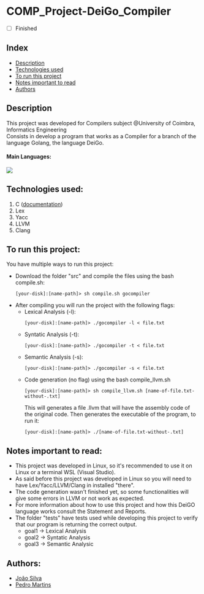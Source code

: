 # COMP_Project-DeiGo_Compiler
- [ ] Finished

## Index
- [Description](#description)
- [Technologies used](#technologies-used)
- [To run this project](#to-run-this-project)
- [Notes important to read](#notes-important-to-read)
- [Authors](#authors)

## Description
This project was developed for Compilers subject @University of Coimbra, Informatics Engineering <br>
Consists in develop a program that works as a Compiler for a branch of the language Golang, the language DeiGo. 

#### Main Languages:
![](https://img.shields.io/badge/-C-333333?style=flat&logo=C%2B%2B&logoColor=5459E2) 

## Technologies used:
1. C ([documentation](https://devdocs.io/c/))
2. Lex
3. Yacc
4. LLVM
5. Clang

## To run this project:
You have multiple ways to run this project:
  * Download the folder "src" and compile the files using the bash compile.sh:
    ```shellscript
    [your-disk]:[name-path]> sh compile.sh gocompiler
    ```
  * After compiling you will run the project with the following flags:
    + Lexical Analysis (-l):
      ```shellscript
      [your-disk]:[name-path]> ./gocompiler -l < file.txt
      ```
    + Syntatic Analysis (-t):
      ```shellscript
      [your-disk]:[name-path]> ./gocompiler -t < file.txt
      ```
    + Semantic Analysis (-s):
      ```shellscript
      [your-disk]:[name-path]> ./gocompiler -s < file.txt
      ```
    + Code generation (no flag) using the bash compile_llvm.sh
      ```shellscript
      [your-disk]:[name-path]> sh compile_llvm.sh [name-of-file.txt-without-.txt]
      ```
      This will generates a file .llvm that will have the assembly code of the original code. Then generates the executable of the program, to run it:
      ```shellscript
      [your-disk]:[name-path]> ./[name-of-file.txt-without-.txt]
      ```


## Notes important to read:
- This project was developed in Linux, so it's recommended to use it on Linux or a terminal WSL (Visual Studio).
- As said before this project was developed in Linux so you will need to have Lex/Yacc/LLVM/Clang in installed "there".
- The code generation wasn't finished yet, so some functionalities will give some errors in LLVM or not work as expected.
- For more information about how to use this project and how this DeiGO language works consult the Statement and Reports.
- The folder "tests" have tests used while developing this project to verify that our program is returning the correct output.
  * goal1 -> Lexical Analysis
  * goal2 -> Syntatic Analysis
  * goal3 -> Semantic Analysic

## Authors:
- [João Silva](https://github.com/ikikara)
- [Pedro Martins](https://github.com/PedroMartinsUC)
